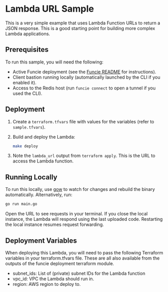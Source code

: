# Lambda URL Sample

This is a very simple example that uses Lambda Function URLs to return a JSON response. This is a good starting point for building more complex Lambda applications.

## Prerequisites

To run this sample, you will need the following:

- Active Funcie deployment (see the [Funcie README](https://github.com/Kapps/funcie/blob/main/readme.MD) for instructions).
- Client bastion running locally (automatically launched by the CLI if you enabled it).
- Access to the Redis host (run `funcie connect` to open a tunnel if you used the CLI).

## Deployment

1. Create a `terraform.tfvars` file with values for the variables (refer to `sample.tfvars`).

2. Build and deploy the Lambda:

    ```bash
    make deploy
    ```

3. Note the `lambda_url` output from `terraform apply`. This is the URL to access the Lambda function.

## Running Locally

To run this locally, use [gow](https://github.com/mitranim/gow) to watch for changes and rebuild the binary automatically. Alternatively, run:

```bash
go run main.go
```

Open the URL to see requests in your terminal. If you close the local instance, the Lambda will respond using the last uploaded code. Restarting the local instance resumes request forwarding.

## Deployment Variables

When deploying this Lambda, you will need to pass the following Terraform variables in your terraform.tfvars file. These are all also available from the outputs of the funcie deployment terraform module.

- subnet_ids: List of (private) subnet IDs for the Lambda function
- vpc_id: VPC the Lambda should run in.
- region: AWS region to deploy to.

